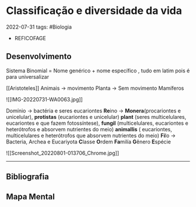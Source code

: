 # Classificação e diversidade da vida
2022-07-31
tags: #Biologia 

* REFICOFAGE

## Desenvolvimento

Sistema Binomial = Nome genérico + nome específico ,  tudo em latim  pois é para universalizar 

[[Aristoteles]]
Animais -> movimento
Planta -> Sem movimento
Mamíferos

![[IMG-20220731-WA0063.jpg]]


Domínio -> bactéria e seres eucariontes
**Re**ino ->
	**Monera**(procariontes e unicelular), 
	**protistas** (eucariontes e unicelular) 
	**plant** (seres multicelulares, eucariontes e que fazem fotossíntese), 
	**fungil** (multicelulares, eucariontes e heterótrofos e absorvem nutrientes do meio) 
	**animallis** ( eucariontes, multicelulares e heterótrofos que absorvem nutrientes do meio)
**Fi**lo -> Bacteria, Archea e Eucariyota
**C**lasse
**O**rdem
**Fa**milía
**G**ênero
**E**spécie

![[Screenshot_20220801-013706_Chrome.jpg]]

-----------------------------------------------
## Bibliografia



## Mapa Mental